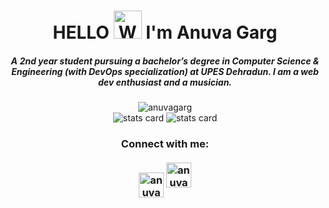 <h1 align = "center"> HELLO <img src="https://raw.githubusercontent.com/nixin72/nixin72/master/wave.gif" 
         alt="Waving hand animated gif"
         height="45"
         width="45" /> I'm Anuva Garg</h1>
<h5 align="center">A 2nd year student pursuing a bachelor’s degree in Computer Science & Engineering (with DevOps specialization) at UPES Dehradun. I am a web dev enthusiast and a musician.</h5>
<p align="center"><img src="https://komarev.com/ghpvc/?username=anuvagarg&label=Profile%20views&color=0e75b6&style=flat" alt="anuvagarg"/><br>
         <img alt= "stats card" src="https://github-readme-streak-stats.herokuapp.com/?user=anuvagarg&theme=radical">
         <img alt= "stats card" src="https://github-readme-stats.vercel.app/api?username=anuvagarg&count_private=true&theme=radical&show_icons=true"/></p>
<h3 align="center">Connect with me:<br><br>
<a target="blank" href="https://www.linkedin.com/in/anuvagarg/"><img align="center" src="https://img.icons8.com/cute-clipart/64/000000/linkedin.png" alt="anuva garg" height="40" width="40" /></a>
<a target="blank" href="https://dev.to/anuva"><img src="https://img.icons8.com/external-tal-revivo-filled-tal-revivo/24/000000/external-dev-community-where-programmers-share-ideas-and-help-each-other-grow-logo-filled-tal-revivo.png" alt="anuva garg" height="40" width="40"/></a></h3>
<!--<p align="center">
  <img src="https://github.com/anuvagarg/anuvagarg/raw/output/github-contribution-grid-snake.svg" alt="snake"></center>
</p>-->
<!--
**anuvagarg/anuvagarg** is a ✨ _special_ ✨ repository because its `README.md` (this file) appears on your GitHub profile.

Here are some ideas to get you started:

- 🔭 I’m currently working on ...
- 🌱 I’m currently learning ...
- 👯 I’m looking to collaborate on ...
- 🤔 I’m looking for help with ...
- 💬 Ask me about ...
- 📫 How to reach me: ...
- 😄 Pronouns: ...
- ⚡ Fun fact: ...
-->
